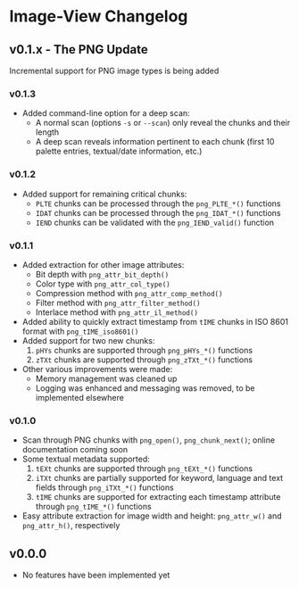 # Image-View Changelog

## v0.1.x - **The PNG Update**

Incremental support for PNG image types is being added

### v0.1.3

* Added command-line option for a deep scan:
  * A normal scan (options `-s` or `--scan`) only reveal the chunks and their length
  * A deep scan reveals information pertinent to each chunk (first 10 palette entries, textual/date information, etc.)

### v0.1.2

* Added support for remaining critical chunks:
  * `PLTE` chunks can be processed through the `png_PLTE_*()` functions
  * `IDAT` chunks can be processed through the `png_IDAT_*()` functions
  * `IEND` chunks can be validated with the `png_IEND_valid()` function

### v0.1.1

* Added extraction for other image attributes:
  * Bit depth with `png_attr_bit_depth()`
  * Color type with `png_attr_col_type()`
  * Compression method with `png_attr_comp_method()`
  * Filter method with `png_attr_filter_method()`
  * Interlace method with `png_attr_il_method()`
* Added ability to quickly extract timestamp from `tIME` chunks in ISO 8601 format with `png_tIME_iso8601()`
* Added support for two new chunks:
  1. `pHYs` chunks are supported through `png_pHYs_*()` functions
  2. `zTXt` chunks are supported through `png_zTXt_*()` functions
* Other various improvements were made:
  * Memory management was cleaned up
  * Logging was enhanced and messaging was removed, to be implemented elsewhere

### v0.1.0

* Scan through PNG chunks with `png_open()`, `png_chunk_next()`; online documentation coming soon
* Some textual metadata supported:
  1. `tEXt` chunks are supported through `png_tEXt_*()` functions
  2. `iTXt` chunks are partially supported for keyword, language and text fields through `png_iTXt_*()` functions
  3. `tIME` chunks are supported for extracting each timestamp attribute through `png_tIME_*()` functions
* Easy attribute extraction for image width and height: `png_attr_w()` and `png_attr_h()`, respectively

## v0.0.0

* No features have been implemented yet
